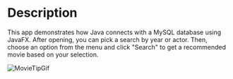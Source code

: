 # Description
This app demonstrates how Java connects with a MySQL database using JavaFX. After opening, you can pick a search by year or actor. Then, choose an option from the menu and click "Search" to get a recommended movie based on your selection.

![MovieTipGif](https://github.com/AndrejGitH/MovieTipSQL/assets/141548698/0acff1e6-4e78-4ae1-959b-4aef5d3cdb68)




